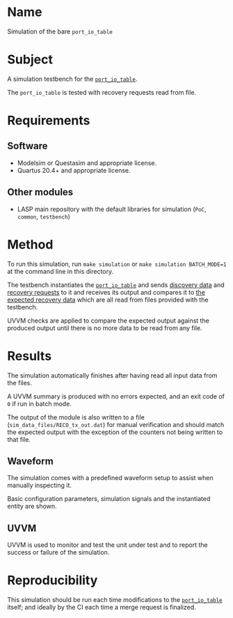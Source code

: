 # Name

Simulation of the bare `port_io_table`

# Subject

A simulation testbench for the [`port_io_table`](../../../src/xgbe_lib/port_io_table.vhd).

The `port_io_table` is tested with recovery requests read from file.

# Requirements

## Software

* Modelsim or Questasim and appropriate license.
* Quartus 20.4+ and appropriate license.

## Other modules

* LASP main repository with the default libraries for simulation (`PoC`, `common`, `testbench`)

# Method

To run this simulation, run `make simulation` or `make simulation BATCH_MODE=1` at the command line in this directory.

The testbench instantiates the [`port_io_table`](../../../src/public/port_io_table.vhd) and sends [discovery data](sim_data_files/DISCO_rx_in.dat) and [recovery requests](sim_data_files/RECO_rx_in.dat) to it and receives its output and compares it to [the expected recovery data](sim_data_files/RECO_tx_expect.dat) which are all read from files provided with the testbench.

UVVM checks are applied to compare the expected output against the produced output until there is no more data to be read from any file.

# Results

The simulation automatically finishes after having read all input data from the files.

A UVVM summary is produced with no errors expected, and an exit code of `0` if run in batch mode.

The output of the module is also written to a file (`sim_data_files/RECO_tx_out.dat`) for manual verification and should match the expected output with the exception of the counters not being written to that file.

## Waveform

The simulation comes with a predefined waveform setup to assist when manually inspecting it.

Basic configuration parameters, simulation signals and the instantiated entity are shown.

## UVVM

UVVM is used to monitor and test the unit under test and to report the success or failure of the simulation.

# Reproducibility

This simulation should be run each time modifications to the [`port_io_table`](../../../src/xgbe_lib/port_io_table.vhd) itself; and ideally by the CI each time a merge request is finalized.
